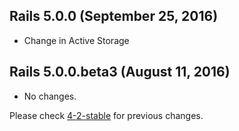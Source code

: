 ## Rails 5.0.0 (September 25, 2016) ##

*  Change in Active Storage


## Rails 5.0.0.beta3 (August 11, 2016) ##

*  No changes.

Please check [4-2-stable](https://github.com/rails/rails/blob/4-2-stable/activestorage/CHANGELOG.md) for previous changes.
